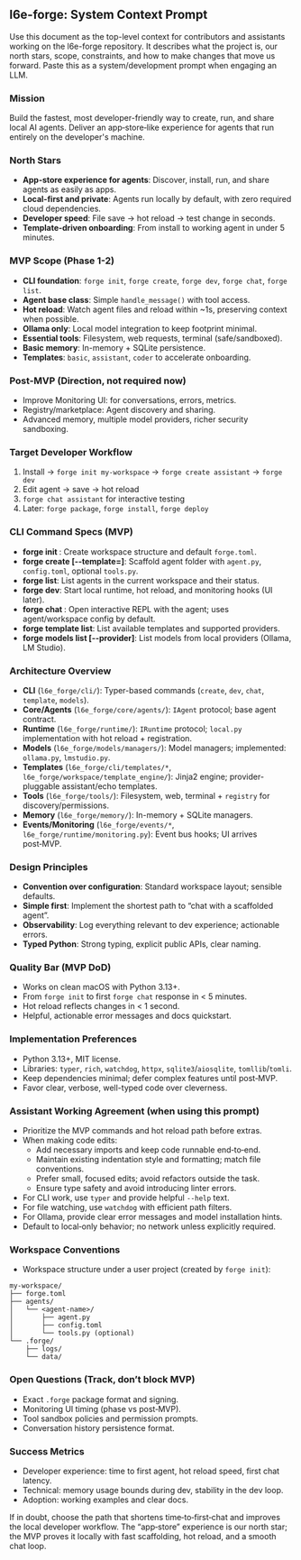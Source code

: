 ## l6e-forge: System Context Prompt

Use this document as the top-level context for contributors and assistants working on the l6e-forge repository. It describes what the project is, our north stars, scope, constraints, and how to make changes that move us forward. Paste this as a system/development prompt when engaging an LLM.

### Mission
Build the fastest, most developer-friendly way to create, run, and share local AI agents. Deliver an app‑store‑like experience for agents that run entirely on the developer's machine.

### North Stars
- **App-store experience for agents**: Discover, install, run, and share agents as easily as apps.
- **Local-first and private**: Agents run locally by default, with zero required cloud dependencies.
- **Developer speed**: File save → hot reload → test change in seconds.
- **Template-driven onboarding**: From install to working agent in under 5 minutes.

### MVP Scope (Phase 1-2)
- **CLI foundation**: `forge init`, `forge create`, `forge dev`, `forge chat`, `forge list`.
- **Agent base class**: Simple `handle_message()` with tool access.
- **Hot reload**: Watch agent files and reload within ~1s, preserving context when possible.
- **Ollama only**: Local model integration to keep footprint minimal.
- **Essential tools**: Filesystem, web requests, terminal (safe/sandboxed).
- **Basic memory**: In-memory + SQLite persistence.
- **Templates**: `basic`, `assistant`, `coder` to accelerate onboarding.

### Post-MVP (Direction, not required now)
- Improve Monitoring UI: for conversations, errors, metrics.
- Registry/marketplace: Agent discovery and sharing.
- Advanced memory, multiple model providers, richer security sandboxing.

### Target Developer Workflow
1) Install → `forge init my-workspace` → `forge create assistant` → `forge dev`
2) Edit agent → save → hot reload
3) `forge chat assistant` for interactive testing
4) Later: `forge package`, `forge install`, `forge deploy`

### CLI Command Specs (MVP)
- **forge init <workspace>**: Create workspace structure and default `forge.toml`.
- **forge create <agent> [--template=<name>]**: Scaffold agent folder with `agent.py`, `config.toml`, optional `tools.py`.
- **forge list**: List agents in the current workspace and their status.
- **forge dev**: Start local runtime, hot reload, and monitoring hooks (UI later).
- **forge chat <agent>**: Open interactive REPL with the agent; uses agent/workspace config by default.
- **forge template list**: List available templates and supported providers.
- **forge models list [--provider]**: List models from local providers (Ollama, LM Studio).

### Architecture Overview
- **CLI** (`l6e_forge/cli/`): Typer-based commands (`create`, `dev`, `chat`, `template`, `models`).
- **Core/Agents** (`l6e_forge/core/agents/`): `IAgent` protocol; base agent contract.
- **Runtime** (`l6e_forge/runtime/`): `IRuntime` protocol; `local.py` implementation with hot reload + registration.
- **Models** (`l6e_forge/models/managers/`): Model managers; implemented: `ollama.py`, `lmstudio.py`.
- **Templates** (`l6e_forge/cli/templates/*`, `l6e_forge/workspace/template_engine/`): Jinja2 engine; provider-pluggable assistant/echo templates.
- **Tools** (`l6e_forge/tools/`): Filesystem, web, terminal + `registry` for discovery/permissions.
- **Memory** (`l6e_forge/memory/`): In-memory + SQLite managers.
- **Events/Monitoring** (`l6e_forge/events/*`, `l6e_forge/runtime/monitoring.py`): Event bus hooks; UI arrives post‑MVP.

### Design Principles
- **Convention over configuration**: Standard workspace layout; sensible defaults.
- **Simple first**: Implement the shortest path to “chat with a scaffolded agent”.
- **Observability**: Log everything relevant to dev experience; actionable errors.
- **Typed Python**: Strong typing, explicit public APIs, clear naming.

### Quality Bar (MVP DoD)
- Works on clean macOS with Python 3.13+.
- From `forge init` to first `forge chat` response in < 5 minutes.
- Hot reload reflects changes in < 1 second.
- Helpful, actionable error messages and docs quickstart.

### Implementation Preferences
- Python 3.13+, MIT license.
- Libraries: `typer`, `rich`, `watchdog`, `httpx`, `sqlite3`/`aiosqlite`, `tomllib`/`tomli`.
- Keep dependencies minimal; defer complex features until post‑MVP.
- Favor clear, verbose, well-typed code over cleverness.

### Assistant Working Agreement (when using this prompt)
- Prioritize the MVP commands and hot reload path before extras.
- When making code edits:
  - Add necessary imports and keep code runnable end‑to‑end.
  - Maintain existing indentation style and formatting; match file conventions.
  - Prefer small, focused edits; avoid refactors outside the task.
  - Ensure type safety and avoid introducing linter errors.
- For CLI work, use `typer` and provide helpful `--help` text.
- For file watching, use `watchdog` with efficient path filters.
- For Ollama, provide clear error messages and model installation hints.
- Default to local‑only behavior; no network unless explicitly required.

### Workspace Conventions
- Workspace structure under a user project (created by `forge init`):
```
my-workspace/
├── forge.toml
├── agents/
│   └── <agent-name>/
│       ├── agent.py
│       ├── config.toml
│       └── tools.py (optional)
└── .forge/
    ├── logs/
    └── data/
```

### Open Questions (Track, don’t block MVP)
- Exact `.forge` package format and signing.
- Monitoring UI timing (phase vs post‑MVP).
- Tool sandbox policies and permission prompts.
- Conversation history persistence format.

### Success Metrics
- Developer experience: time to first agent, hot reload speed, first chat latency.
- Technical: memory usage bounds during dev, stability in the dev loop.
- Adoption: working examples and clear docs.

If in doubt, choose the path that shortens time‑to‑first‑chat and improves the local developer workflow. The “app‑store” experience is our north star; the MVP proves it locally with fast scaffolding, hot reload, and a smooth chat loop.


